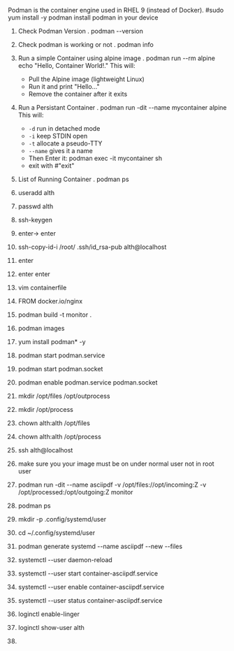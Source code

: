Podman is the container engine used in RHEL 9 (instead of Docker).
	#sudo yum install -y podman
install podman in your device

1. Check Podman Version
	. podman --version
2. Check podman is working or not
	. podman info
3. Run a simple Container using alpine image
	. podman run --rm alpine echo "Hello, Container World!."
	This will:
	- Pull the Alpine image (lightweight Linux)
	- Run it and print "Hello..."
	- Remove the container after it exits
4. Run a Persistant Container 
	. podman run -dit --name mycontainer alpine
		This will:
	- `-d` run in detached mode
	- `-i` keep STDIN open
	- `-t` allocate a pseudo-TTY
	- `--name` gives it a name
	- Then Enter it:
			podman exec -it mycontainer sh
	- exit with #"exit"
5. List of Running Container
	. podman ps

6. useradd alth
7. passwd alth
8. ssh-keygen
9. enter-> enter
10. ssh-copy-id-i  /root/ .ssh/id_rsa-pub alth@localhost
11. enter
12. enter enter
13. vim containerfile
14.  FROM docker.io/nginx
15. podman build -t monitor .
16. podman images
17. yum install podman* -y
18. podman start podman.service
19. podman start podman.socket
20. podman enable podman.service podman.socket
21. mkdir /opt/files /opt/outprocess
22. mkdir /opt/process
23. chown alth:alth /opt/files
24. chown alth:alth /opt/process
25. ssh alth@localhost
26. make sure you your image must be on under normal user not in root user
27. podman run -dit --name asciipdf -v /opt/files://opt/incoming:Z -v /opt/processed:/opt/outgoing:Z monitor
28. podman ps
29. mkdir -p .config/systemd/user
30. cd ~/.config/systemd/user
31. podman generate systemd --name asciipdf --new --files
32. systemctl --user daemon-reload
33. systemctl --user start container-asciipdf.service
34. systemctl --user enable container-asciipdf.service
35. systemctl --user status container-asciipdf.service
36. loginctl enable-linger
37. loginctl show-user alth
38. 
	